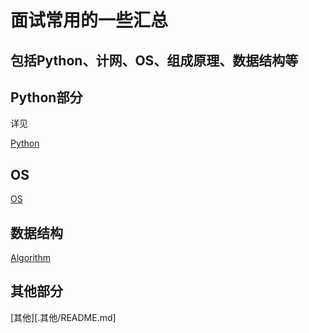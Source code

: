 # 面试常用的一些汇总
## 包括Python、计网、OS、组成原理、数据结构等

## Python部分

详见

[Python](.Python/README.md)

## OS

[OS](.OS/README.md)

## 数据结构

[Algorithm](.Algorithm/README.md)

## 其他部分

[其他][.其他/README.md]